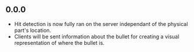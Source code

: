 ## 0.0.0
- Hit detection is now fully ran on the server independant of the physical part's location.
- Clients will be sent information about the bullet for creating a visual representation of where the bullet is.
